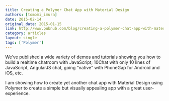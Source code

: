 ```yaml
---
title: Creating a Polymer Chat App with Material Design
authors: [tomomi_imura]
date: 2015-02-14
original_date: 2015-01-15
link: http://www.pubnub.com/blog/creating-a-polymer-chat-app-with-material-design/
category: articles
layout: single
tags: ['Polymer']
---
```


We’ve published a wide variety of demos and tutorials showing you how to build a realtime chatroom with JavaScript; 10Chat with only 10 lines of JavaScript, AngularJS chat, going “native” with PhoneGap for Android and iOS, etc.

I am showing how to create yet another chat app with Material Design using Polymer to create a simple but visually appealing app with a great user-experience.

<!-- Excerpt -->
